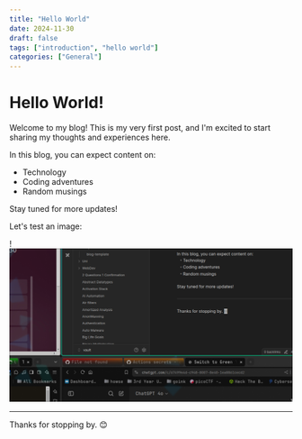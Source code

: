 ```yaml
---
title: "Hello World"
date: 2024-11-30
draft: false
tags: ["introduction", "hello world"]
categories: ["General"]
---
```


# Hello World!

Welcome to my blog! This is my very first post, and I'm excited to start sharing my thoughts and experiences here.

In this blog, you can expect content on:
- Technology
- Coding adventures
- Random musings

Stay tuned for more updates!

Let's test an image:

!![Image Description](/images/Pasted%20image%2020241130102456.png)

---

Thanks for stopping by. 😊
